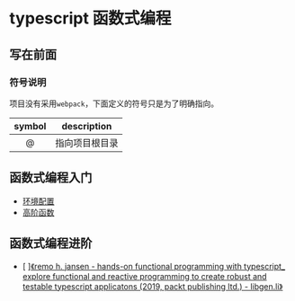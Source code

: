 # typescript 函数式编程

## 写在前面

### 符号说明

项目没有采用`webpack`，下面定义的符号只是为了明确指向。

| symbol |  description   |
| :----: | :------------: |
|   @    | 指向项目根目录 |

## 函数式编程入门

- [环境配置](./0_setup.md)
- [高阶函数](1_hoc.md)

## 函数式编程进阶

- [ ][《remo h. jansen - hands-on functional programming with typescript\_ explore functional and reactive programming to create robust and testable typescript applicatons (2019, packt publishing ltd.) - libgen.li》](http://libgen.lc/item/index.php?md5=3D1518EAA1FFE2570360F403B3368925)
